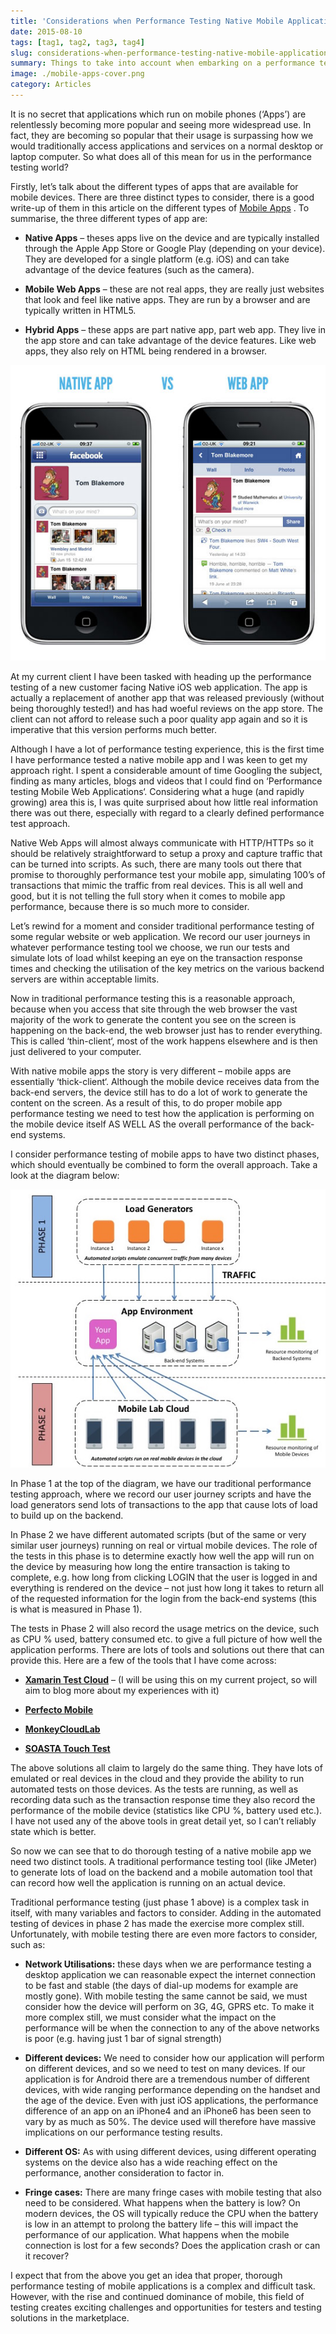 ```yaml
---
title: 'Considerations when Performance Testing Native Mobile Applications'
date: 2015-08-10
tags: [tag1, tag2, tag3, tag4]
slug: considerations-when-performance-testing-native-mobile-applications
summary: Things to take into account when embarking on a performance testing exercise of your mobile application
image: ./mobile-apps-cover.png
category: Articles
---
```


It is no secret that applications which run on mobile phones (‘Apps’) are relentlessly becoming more popular and seeing more widespread use. In fact, they are becoming so popular that their usage is surpassing how we would traditionally access applications and services on a normal desktop or laptop computer. So what does all of this mean for us in the performance testing world?

Firstly, let’s talk about the different types of apps that are available for mobile devices. There are three distinct types to consider, there is a good write-up of them in this article on the different types of [Mobile Apps](http://www.nngroup.com/articles/mobile-native-apps/) . To summarise, the three different types of app are:

- **Native Apps** – theses apps live on the device and are typically installed through the Apple App Store or Google Play (depending on your device). They are developed for a single platform (e.g. iOS) and can take advantage of the device features (such as the camera).

- **Mobile Web Apps** – these are not real apps, they are really just websites that look and feel like native apps. They are run by a browser and are typically written in HTML5.

- **Hybrid Apps** – these apps are part native app, part web app. They live in the app store and can take advantage of the device features. Like web apps, they also rely on HTML being rendered in a browser.

![Native app vs Web app](./App-vs-Web.jpg)

At my current client I have been tasked with heading up the performance testing of a new customer facing Native iOS web application. The app is actually a replacement of another app that was released previously (without being thoroughly tested!) and has had woeful reviews on the app store. The client can not afford to release such a poor quality app again and so it is imperative that this version performs much better.

Although I have a lot of performance testing experience, this is the first time I have performance tested a native mobile app and I was keen to get my approach right. I spent a considerable amount of time Googling the subject, finding as many articles, blogs and videos that I could find on ‘Performance testing Mobile Web Applications‘. Considering what a huge (and rapidly growing) area this is, I was quite surprised about how little real information there was out there, especially with regard to a clearly defined performance test approach.

Native Web Apps will almost always communicate with HTTP/HTTPs so it should be relatively straightforward to setup a proxy and capture traffic that can be turned into scripts. As such, there are many tools out there that promise to thoroughly performance test your mobile app, simulating 100’s of transactions that mimic the traffic from real devices. This is all well and good, but it is not telling the full story when it comes to mobile app performance, because there is so much more to consider.

Let’s rewind for a moment and consider traditional performance testing of some regular website or web application. We record our user journeys in whatever performance testing tool we choose, we run our tests and simulate lots of load whilst keeping an eye on the transaction response times and checking the utilisation of the key metrics on the various backend servers are within acceptable limits.

Now in traditional performance testing this is a reasonable approach, because when you access that site through the web browser the vast majority of the work to generate the content you see on the screen is happening on the back-end, the web browser just has to render everything. This is called ‘thin-client‘, most of the work happens elsewhere and is then just delivered to your computer.

With native mobile apps the story is very different – mobile apps are essentially ‘thick-client‘. Although the mobile device receives data from the back-end servers, the device still has to do a lot of work to generate the content on the screen. As a result of this, to do proper mobile app performance testing we need to test how the application is performing on the mobile device itself AS WELL AS the overall performance of the back-end systems.

I consider performance testing of mobile apps to have two distinct phases, which should eventually be combined to form the overall approach. Take a look at the diagram below:

![Performance Test Approach for Mobile App](./BlogTestApproachDiagram.jpg)

In Phase 1 at the top of the diagram, we have our traditional performance testing approach, where we record our user journey scripts and have the load generators send lots of transactions to the app that cause lots of load to build up on the backend.

In Phase 2 we have different automated scripts (but of the same or very similar user journeys) running on real or virtual mobile devices. The role of the tests in this phase is to determine exactly how well the app will run on the device by measuring how long the entire transaction is taking to complete, e.g. how long from clicking LOGIN that the user is logged in and everything is rendered on the device – not just how long it takes to return all of the requested information for the login from the back-end systems (this is what is measured in Phase 1).

The tests in Phase 2 will also record the usage metrics on the device, such as CPU % used, battery consumed etc. to give a full picture of how well the application performs. There are lots of tools and solutions out there that can provide this. Here are a few of the tools that I have come across:

- **[Xamarin Test Cloud](http://xamarin.com/test-cloud)** – (I will be using this on my current project, so will aim to blog more about my experiences with it)

- **[Perfecto Mobile](http://www.perfectomobile.com/)**

- **[MonkeyCloudLab](https://www.cloudmonkeymobile.com/)**

- **[SOASTA Touch Test](http://www.soasta.com/touchtest/)**

The above solutions all claim to largely do the same thing. They have lots of emulated or real devices in the cloud and they provide the ability to run automated tests on those devices. As the tests are running, as well as recording data such as the transaction response time they also record the performance of the mobile device (statistics like CPU %, battery used etc.). I have not used any of the above tools in great detail yet, so I can’t reliably state which is better.

So now we can see that to do thorough testing of a native mobile app we need two distinct tools. A traditional performance testing tool (like JMeter) to generate lots of load on the backend and a mobile automation tool that can record how well the application is running on an actual device.

Traditional performance testing (just phase 1 above) is a complex task in itself, with many variables and factors to consider. Adding in the automated testing of devices in phase 2 has made the exercise more complex still. Unfortunately, with mobile testing there are even more factors to consider, such as:

- **Network Utilisations:** these days when we are performance testing a desktop application we can reasonable expect the internet connection to be fast and stable (the days of dial-up modems for example are mostly gone). With mobile testing the same cannot be said, we must consider how the device will perform on 3G, 4G, GPRS etc. To make it more complex still, we must consider what the impact on the performance will be when the connection to any of the above networks is poor (e.g. having just 1 bar of signal strength)

- **Different devices:** We need to consider how our application will perform on different devices, and so we need to test on many devices. If our application is for Android there are a tremendous number of different devices, with wide ranging performance depending on the handset and the age of the device. Even with just iOS applications, the performance difference of an app on an iPhone4 and an iPhone6 has been seen to vary by as much as 50%. The device used will therefore have massive implications on our performance testing results.

- **Different OS:** As with using different devices, using different operating systems on the device also has a wide reaching effect on the performance, another consideration to factor in.

- **Fringe cases:** There are many fringe cases with mobile testing that also need to be considered. What happens when the battery is low? On modern devices, the OS will typically reduce the CPU when the battery is low in an attempt to prolong the battery life – this will impact the performance of our application. What happens when the mobile connection is lost for a few seconds? Does the application crash or can it recover?

I expect that from the above you get an idea that proper, thorough performance testing of mobile applications is a complex and difficult task. However, with the rise and continued dominance of mobile, this field of testing creates exciting challenges and opportunities for testers and testing solutions in the marketplace.

